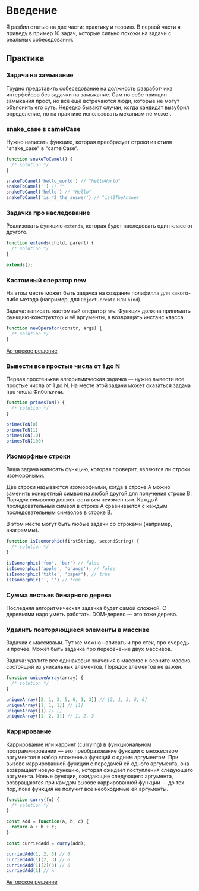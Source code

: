 # Введение

Я разбил статью на две части: практику и теорию. В первой части я приведу в пример 10 задач, которые сильно похожи на задачи с реальных собеседований.

## Практика

### Задача на замыкание

Трудно представить собеседование на должность разработчика интерфейсов без задачки на замыкание. Сам по себе принцип замыкания прост, но всё ещё встречаются люди, которые не могут объяснить его суть. Нередко бывают случаи, когда кандидат вызубрил определение, но на практике использовать механизм не может.

### snake_case в camelCase

Нужно написать функцию, которая преобразует строки из стиля "snake_case" в "camelCase".

```javascript
function snakeToCamel() {
  /* solution */
}

snakeToCamel('hello_world') // "helloWorld"
snakeToCamel('') // ""
snakeToCamel('hello') // "Hello"
snakeToCamel('is_42_the_answer') // "is42TheAnswer
```

### Задачка про наследование

Реализовать функцию `extends`, которая будет наследовать один класс от другого.

```javascript
function extends(child, parent) {
  /* solution */
}

extends();
```

### Кастомный оператор new

На этом месте может быть задачка на создание полифилла для какого-либо метода (например, для `Object.create` или `bind`).

Задача: написать кастомный оператор `new`. Функция должна принимать функцию-конструктор и её аргументы, а возвращать инстанс класса.

```javascript
function newOperator(constr, args) {
  /* solution */
}
```

[Авторское решение](https://gist.github.com/batogov/74fbf8db6c98bd971526292ce8379610)

### Вывести все простые числа от 1 до N

Первая простенькая алгоритмическая задачка — нужно вывести все простые числа от 1 до N. На месте этой задачи может оказаться задача про числа Фибоначчи.

```javascript
function primesToN() {
  /* solution */
}

primesToN(0)
primesToN(1)
primesToN(10)
primesToN(100)
```

### Изоморфные строки

Ваша задача написать функцию, которая проверит, являются ли строки изоморфными.

Две строки называются изоморфными, когда в строке A можно заменить конкретный символ на любой другой для получения строки B. Порядок символов должен остаться неизменным. Каждый последовательный символ в строке A сравнивается с каждым последовательным символов в строке B.

В этом месте могут быть любые задачи со строками (например, анаграммы).

```javascript
function isIsomorphic(firstString, secondString) {
  /* solution */
}

isIsomorphic('foo', 'bar') // false
isIsomorphic('apple', 'orange'); // false
isIsomorphic('title', 'paper'); // true
isIsomorphic('', '') // true
```

### Сумма листьев бинарного дерева

Последняя алгоритмическая задачка будет самой сложной. С деревьями надо уметь работать. DOM-дерево — это тоже дерево.

### Удалить повторяющиеся элементы в массиве

Задачки с массивами. Тут же можно написать и про стек, про очередь и прочее. Может быть задачка про пересечение двух массивов.

Задача: удалите все одинаковые значения в массиве и верните массив, состоящий из уникальных элементов. Порядок элементов не важен.

```javascript
function uniqueArray(array) {
  /* solution */
}

uniqueArray([2, 1, 3, 5, 6, 1, 3]) // [2, 1, 3, 5, 6]
uniqueArray([1, 1, 1]) // [1]
uniqueArray([]) // []
uniqueArray([1, 2, 3]) // 1, 2, 3
```

### Каррирование

 [Каррирование](https://ru.wikipedia.org/wiki/%D0%9A%D0%B0%D1%80%D1%80%D0%B8%D1%80%D0%BE%D0%B2%D0%B0%D0%BD%D0%B8%D0%B5) или карринг (currying) в функциональном программировании — это преобразование функции с множеством аргументов в набор вложенных функций с одним аргументом. При вызове каррированной функции с передачей ей одного аргумента, она возвращает новую функцию, которая ожидает поступления следующего аргумента. Новые функции, ожидающие следующего аргумента, возвращаются при каждом вызове каррированной функции — до тех пор, пока функция не получит все необходимые ей аргументы.

```javascript
function curry(fn) {
  /* solution */
}

const add = function(a, b, c) {
  return a + b + c;
}

const curriedAdd = curry(add);

curriedAdd(1, 2, 3) // 6
curriedAdd(1)(2, 3) // 6
curriedAdd(1)(2)(3) // 6
curriedAdd(1) // λ
```

[Авторское решение](https://gist.github.com/batogov/c6ea322ca4dc77f029d057b30f07e3bb)
